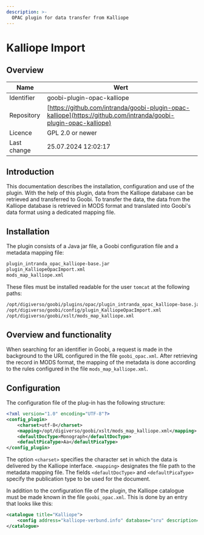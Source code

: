 ```yaml
---
description: >-
  OPAC plugin for data transfer from Kalliope
---
```


# Kalliope Import

## Overview

Name                     | Wert
-------------------------|-----------
Identifier               | goobi-plugin-opac-kalliope
Repository               | [https://github.com/intranda/goobi-plugin-opac-kalliope](https://github.com/intranda/goobi-plugin-opac-kalliope)
Licence              | GPL 2.0 or newer 
Last change    | 25.07.2024 12:02:17


## Introduction
This documentation describes the installation, configuration and use of the plugin. With the help of this plugin, data from the Kalliope database can be retrieved and transferred to Goobi. To transfer the data, the data from the Kalliope database is retrieved in MODS format and translated into Goobi's data format using a dedicated mapping file.


## Installation
The plugin consists of a Java jar file, a Goobi configuration file and a metadata mapping file:

```bash
plugin_intranda_opac_kalliope-base.jar
plugin_KalliopeOpacImport.xml
mods_map_kalliope.xml
```

These files must be installed readable for the user `tomcat` at the following paths:

```bash
/opt/digiverso/goobi/plugins/opac/plugin_intranda_opac_kalliope-base.jar
/opt/digiverso/goobi/config/plugin_KalliopeOpacImport.xml
/opt/digiverso/goobi/xslt/mods_map_kalliope.xml
```


## Overview and functionality
When searching for an identifier in Goobi, a request is made in the background to the URL configured in the file `goobi_opac.xml`.
After retrieving the record in MODS format, the mapping of the metadata is done according to the rules configured in the file `mods_map_kalliope.xml`.


## Configuration
The configuration file of the plug-in has the following structure:

```xml
<?xml version="1.0" encoding="UTF-8"?>
<config_plugin>
    <charset>utf-8</charset>
    <mapping>/opt/digiverso/goobi/xslt/mods_map_kalliope.xml</mapping>
    <defaultDocType>Monograph</defaultDocType>
    <defaultPicaType>Aa</defaultPicaType>
</config_plugin>
```

The option `<charset>` specifies the character set in which the data is delivered by the Kalliope interface. `<mapping>` designates the file path to the metadata mapping file. The fields `<defaultDocType>` and `<defaultPicaType>` specify the publication type to be used for the document.

In addition to the configuration file of the plugin, the Kalliope catalogue must be made known in the file `goobi_opac.xml`. This is done by an entry that looks like this:

```xml
<catalogue title="Kalliope">
    <config address="kalliope-verbund.info" database="sru" description="SRU-Schnittstelle des Kalliope Verbundes" port="80" opacType="Kalliope-SRU"/>
</catalogue>
```